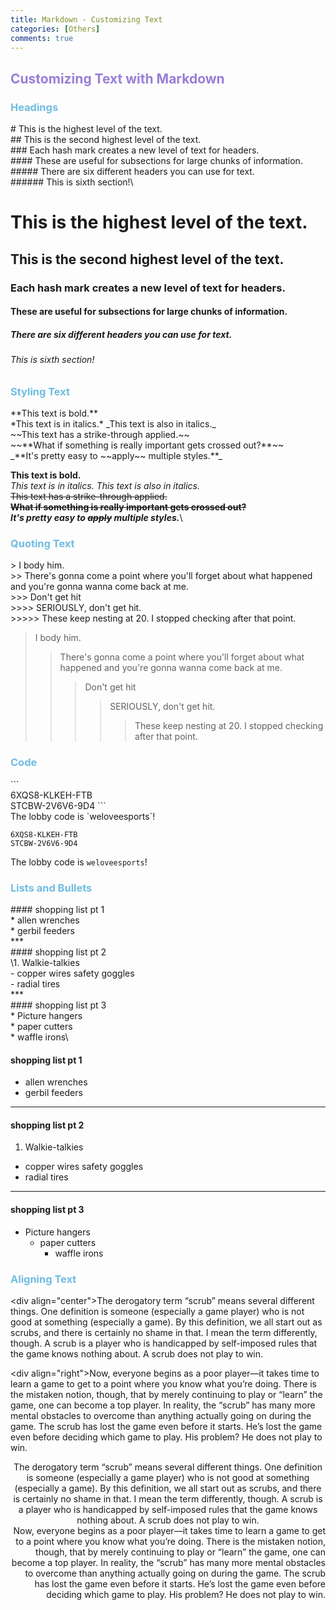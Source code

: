 ```yaml
---
title: Markdown - Customizing Text
categories: [Others]
comments: true
---
```


## <font color= 977FD7> Customizing Text with Markdown</font>
### <font color= 6FBCE1> Headings</font>

\# This is the highest level of the text.\
\## This is the second highest level of the text.\
\### Each hash mark creates a new level of text for headers.\
\#### These are useful for subsections for large chunks of information.\
\##### There are six different headers you can use for text.\
\###### This is sixth section!\

# This is the highest level of the text.
## This is the second highest level of the text.
### Each hash mark creates a new level of text for headers.
#### These are useful for subsections for large chunks of information.
##### There are six different headers you can use for text.
###### This is sixth section!

### <font color= 6FBCE1> Styling Text</font>

\*\*This text is bold.\*\*\
\*This text is in italics.\* \_This text is also in italics.\_\
\~\~This text has a strike-through applied.\~\~\
\~\~\*\*What if something is really important gets crossed out?\*\*\~\~\
\_\*\*It's pretty easy to \~\~apply\~\~ multiple styles.\*\*\_

**This text is bold.**\
*This text is in italics.* _This text is also in italics._\
~~This text has a strike-through applied.~~\
~~**What if something is really important gets crossed out?**~~\
_**It's pretty easy to ~~apply~~ multiple styles.**_\


### <font color= 6FBCE1> Quoting Text</font>


\> I body him.\
\>\> There's gonna come a point where you'll forget about what happened and you're gonna wanna come back at me.\
\>>> Don't get hit\
\>>>> SERIOUSLY, don't get hit.\
\>>>>> These keep nesting at 20. I stopped checking after that point.

> I body him.
>> There's gonna come a point where you'll forget about what happened and you're gonna wanna come back at me.
>>> Don't get hit
>>>> SERIOUSLY, don't get hit.
>>>>> These keep nesting at 20. I stopped checking after that point.


### <font color= 6FBCE1> Code</font>

\`\`\`\
6XQS8-KLKEH-FTB\
STCBW-2V6V6-9D4
\`\`\`\
The lobby code is \`weloveesports\`!

```
6XQS8-KLKEH-FTB
STCBW-2V6V6-9D4
```

The lobby code is `weloveesports`!


### <font color= 6FBCE1> Lists and Bullets</font>
\#### shopping list pt 1\
\* allen wrenches\
\* gerbil feeders\
\*\*\*\
\#### shopping list pt 2\
\1. Walkie-talkies\
\- copper wires safety goggles\
\- radial tires\
\*\*\*\
\#### shopping list pt 3\
\* Picture hangers\
	\* paper cutters\
		\* waffle irons\


#### shopping list pt 1
* allen wrenches
* gerbil feeders
*********

#### shopping list pt 2
1. Walkie-talkies
- copper wires safety goggles
- radial tires
*********

#### shopping list pt 3
* Picture hangers
	* paper cutters
		* waffle irons


### <font color= 6FBCE1> Aligning Text</font>

\<div align="center">The derogatory term “scrub” means several different things. One definition is someone (especially a game player) who is not good at something (especially a game). By this definition, we all start out as scrubs, and there is certainly no shame in that. I mean the term differently, though. A scrub is a player who is handicapped by self-imposed rules that the game knows nothing about. A scrub does not play to win.</div>

\<div align="right">Now, everyone begins as a poor player—it takes time to learn a game to get to a point where you know what you’re doing. There is the mistaken notion, though, that by merely continuing to play or “learn” the game, one can become a top player. In reality, the “scrub” has many more mental obstacles to overcome than anything actually going on during the game. The scrub has lost the game even before it starts. He’s lost the game even before deciding which game to play. His problem? He does not play to win.</div>


<div align="center">The derogatory term “scrub” means several different things. One definition is someone (especially a game player) who is not good at something (especially a game). By this definition, we all start out as scrubs, and there is certainly no shame in that. I mean the term differently, though. A scrub is a player who is handicapped by self-imposed rules that the game knows nothing about. A scrub does not play to win.</div>

<div align="right">Now, everyone begins as a poor player—it takes time to learn a game to get to a point where you know what you’re doing. There is the mistaken notion, though, that by merely continuing to play or “learn” the game, one can become a top player. In reality, the “scrub” has many more mental obstacles to overcome than anything actually going on during the game. The scrub has lost the game even before it starts. He’s lost the game even before deciding which game to play. His problem? He does not play to win.</div>
